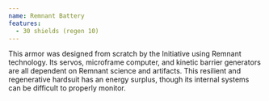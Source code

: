 ```yaml
---
name: Remnant Battery
features:
  - 30 shields (regen 10)
---
```

This armor was designed from scratch by the Initiative using Remnant technology. Its servos, microframe computer, and kinetic barrier generators are all dependent on Remnant science and artifacts. This resilient and regenerative hardsuit has an energy surplus, though its internal systems can be difficult to properly monitor.